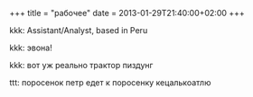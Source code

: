 +++
title = "рабочее"
date = 2013-01-29T21:40:00+02:00
+++

kkk: Assistant/Analyst, based in Peru


kkk: эвона!


kkk: вот уж реально трактор пиздунг


ttt: поросенок петр едет к поросенку кецалькоатлю


